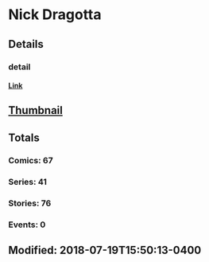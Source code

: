 # Nick  Dragotta 
## Details
### detail
#### [Link](http://marvel.com/comics/creators/1064/nick_dragotta?utm_campaign=apiRef&utm_source=225578a89fc76f3d20fbffda5d17a88d)
## [Thumbnail](http://i.annihil.us/u/prod/marvel/i/mg/5/e0/4bc397d84000a.jpg)
## Totals
### Comics: 67
### Series: 41
### Stories: 76
### Events: 0
## Modified: 2018-07-19T15:50:13-0400
